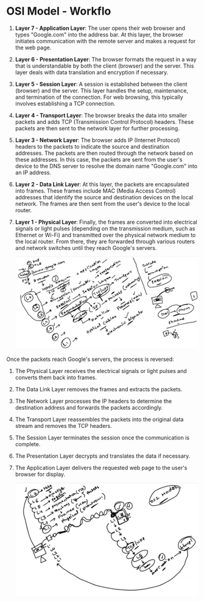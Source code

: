 # OSI Model - Workflo

1. **Layer 7 - Application Layer**: The user opens their web browser and types "Google.com" into the address bar. At this layer, the browser initiates communication with the remote server and makes a request for the web page.
2. **Layer 6 - Presentation Layer**: The browser formats the request in a way that is understandable by both the client (browser) and the server. This layer deals with data translation and encryption if necessary.
3. **Layer 5 - Session Layer**: A session is established between the client (browser) and the server. This layer handles the setup, maintenance, and termination of the connection. For web browsing, this typically involves establishing a TCP connection.
4. **Layer 4 - Transport Layer**: The browser breaks the data into smaller packets and adds TCP (Transmission Control Protocol) headers. These packets are then sent to the network layer for further processing.
5. **Layer 3 - Network Layer**: The browser adds IP (Internet Protocol) headers to the packets to indicate the source and destination addresses. The packets are then routed through the network based on these addresses. In this case, the packets are sent from the user's device to the DNS server to resolve the domain name "Google.com" into an IP address.
6. **Layer 2 - Data Link Layer**: At this layer, the packets are encapsulated into frames. These frames include MAC (Media Access Control) addresses that identify the source and destination devices on the local network. The frames are then sent from the user's device to the local router.
7. **Layer 1 - Physical Layer**: Finally, the frames are converted into electrical signals or light pulses (depending on the transmission medium, such as Ethernet or Wi-Fi) and transmitted over the physical network medium to the local router. From there, they are forwarded through various routers and network switches until they reach Google's servers.

    ![os](../images/osi-model.png)

Once the packets reach Google's servers, the process is reversed:

1. The Physical Layer receives the electrical signals or light pulses and converts them back into frames.
2. The Data Link Layer removes the frames and extracts the packets.
3. The Network Layer processes the IP headers to determine the destination address and forwards the packets accordingly.
4. The Transport Layer reassembles the packets into the original data stream and removes the TCP headers.
5. The Session Layer terminates the session once the communication is complete.
6. The Presentation Layer decrypts and translates the data if necessary.
7. The Application Layer delivers the requested web page to the user's browser for display.

   ![os](../images/osi-model1.png)

